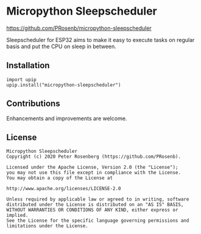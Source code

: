 # Micropython Sleepscheduler #
https://github.com/PRosenb/micropython-sleepscheduler

Sleepscheduler for ESP32 aims to make it easy to execute tasks on regular basis and put the CPU on sleep in between.

## Installation ##
```
import upip
upip.install("micropython-sleepscheduler")
```

## Contributions ##
Enhancements and improvements are welcome.

## License ##
```
Micropython Sleepscheduler
Copyright (c) 2020 Peter Rosenberg (https://github.com/PRosenb).

Licensed under the Apache License, Version 2.0 (the "License");
you may not use this file except in compliance with the License.
You may obtain a copy of the License at

http://www.apache.org/licenses/LICENSE-2.0

Unless required by applicable law or agreed to in writing, software
distributed under the License is distributed on an "AS IS" BASIS,
WITHOUT WARRANTIES OR CONDITIONS OF ANY KIND, either express or implied.
See the License for the specific language governing permissions and
limitations under the License.
```
